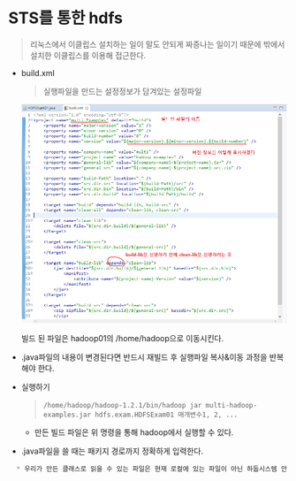 # STS를 통한 hdfs

> 리눅스에서 이클립스 설치하는 일이 말도 안되게 짜증나는 일이기 때문에 밖에서 설치한 이클립스를 이용해 접근한다.

* build.xml

  > 실행파일을 만드는 설정정보가 담겨있는 설정파일

  ![](images/build설정.png)

  빌드 된 파일은 hadoop01의 /home/hadoop으로 이동시킨다.
* .java파일의 내용이 변경된다면 반드시 재빌드 후 실행파일 복사&이동 과정을 반복해야 한다.
  
* 실행하기

  > `/home/hadoop/hadoop-1.2.1/bin/hadoop jar multi-hadoop-examples.jar hdfs.exam.HDFSExam01 매개변수1, 2, ...`

  * 만든 빌드 파일은 위 명령을 통해 hadoop에서 실행할 수 있다.
* .java파일을 쓸 때는 패키지 경로까지 정확하게 입력한다.
  
```markdown
  * 우리가 만든 클래스로 읽을 수 있는 파일은 현재 로컬에 있는 파일이 아닌 하둡시스템 안에 있는 파일들이다.
  ```
  
  